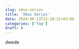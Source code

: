 ```yaml
---
slug: xbox-series
title: 'Xbox Series'
date: 2024-08-13T15:10:51+03:00
categories: ['faq']
draft: N
---
```

dwede